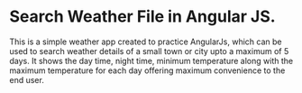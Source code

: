 # Search Weather File in Angular JS.

This is a simple weather app created to practice AngularJs, which can be used to search weather details of a small town or city upto a maximum of 5 days.
It shows the day time, night time, minimum temperature along with the maximum temperature for each day offering maximum convenience to the end user. 

